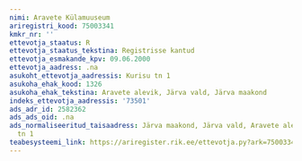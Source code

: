 ```yaml
---
nimi: Aravete Külamuuseum
ariregistri_kood: 75003341
kmkr_nr: ''
ettevotja_staatus: R
ettevotja_staatus_tekstina: Registrisse kantud
ettevotja_esmakande_kpv: 09.06.2000
ettevotja_aadress: .na
asukoht_ettevotja_aadressis: Kurisu tn 1
asukoha_ehak_kood: 1326
asukoha_ehak_tekstina: Aravete alevik, Järva vald, Järva maakond
indeks_ettevotja_aadressis: '73501'
ads_adr_id: 2582362
ads_ads_oid: .na
ads_normaliseeritud_taisaadress: Järva maakond, Järva vald, Aravete alevik, Kurisu
  tn 1
teabesysteemi_link: https://ariregister.rik.ee/ettevotja.py?ark=75003341&ref=rekvisiidid
---
```

